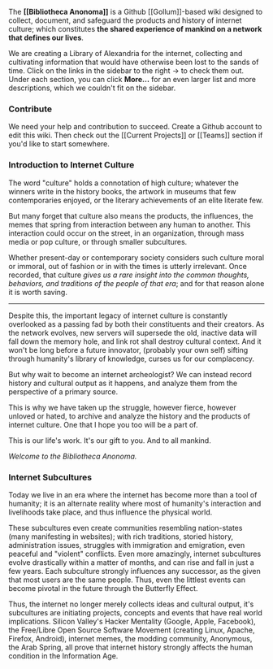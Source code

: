 The **[[Bibliotheca Anonoma]]** is a Github [[Gollum]]-based wiki designed to collect, document, and safeguard the products and history of internet culture; which constitutes **the shared experience of mankind on a network that defines our lives**. 

We are creating a Library of Alexandria for the internet, collecting and cultivating information that would have otherwise been lost to the sands of time. Click on the links in the sidebar to the right -> to check them out. Under each section, you can click **More...** for an even larger list and more descriptions, which we couldn't fit on the sidebar.

### Contribute

We need your help and contribution to succeed. Create a Github account to edit this wiki. Then check out the [[Current Projects]] or [[Teams]] section if you'd like to start somewhere.

### Introduction to Internet Culture

The word "culture" holds a connotation of high culture; whatever the winners write in the history books, the artwork in museums that few contemporaries enjoyed, or the literary achievements of an elite literate few. 

But many forget that culture also means the products, the influences, the memes that spring from interaction between any human to another. This interaction could occur on the street, in an organization, through mass media or pop culture, or through smaller subcultures. 

Whether present-day or contemporary society considers such culture moral or immoral, out of fashion or in with the times is utterly irrelevant. Once recorded, that culture *gives us a rare insight into the common thoughts, behaviors, and traditions of the people of that era*; and for that reason alone it is worth saving.

---

Despite this, the important legacy of internet culture is constantly overlooked as a passing fad by both their constituents and their creators. As the network evolves, new servers will supersede the old, inactive data will fall down the memory hole, and link rot shall destroy cultural context. And it won't be long before a future innovator, (probably your own self) sifting through humanity's library of knowledge, curses us for our complacency. 

But why wait to become an internet archeologist? We can instead record history and cultural output as it happens, and analyze them from the perspective of a primary source. 

This is why we have taken up the struggle, however fierce, however unloved or hated, to archive and analyze the history and the products of internet culture. One that I hope you too will be a part of. 

This is our life's work. It's our gift to you. And to all mankind.

*Welcome to the Bibliotheca Anonoma.*

### Internet Subcultures

Today we live in an era where the internet has become more than a tool of humanity; it is an alternate reality where most of humanity's interaction and livelihoods take place, and thus influence the physical world. 

These subcultures even create communities resembling nation-states (many manifesting in websites); with rich traditions, storied history, administration issues, struggles with immigration and emigration, even peaceful and "violent" conflicts. Even more amazingly, internet subcultures evolve drastically within a matter of months, and can rise and fall in just a few years. Each subculture strongly influences any successor, as the given that most users are the same people. Thus, even the littlest events can become pivotal in the future through the Butterfly Effect.

Thus, the internet no longer merely collects ideas and cultural output, it's subcultures are initiating projects, concepts and events that have real world implications. Silicon Valley's Hacker Mentality (Google, Apple, Facebook), the Free/Libre Open Source Software Movement (creating Linux, Apache, Firefox, Android), internet memes, the modding community, Anonymous, the Arab Spring, all prove that internet history strongly affects the human condition in the Information Age. 